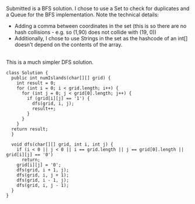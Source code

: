 Submitted is a BFS solution. I chose to use a Set to check for duplicates and a Queue for the BFS implementation. Note the technical details:
* Adding a comma between coordinates in the set (this is so there are no hash collisions - e.g. so (1,90) does not collide with (19, 0))
* Additionally, I chose to use Strings in the set as the hashcode of an int[] doesn't depend on the contents of the array.
<br>
This is a much simpler DFS solution.

```
class Solution {
  public int numIslands(char[][] grid) {
    int result = 0;
    for (int i = 0; i < grid.length; i++) {
      for (int j = 0; j < grid[0].length; j++) {
        if (grid[i][j] == '1') {
          dfs(grid, i, j);
          result++;
        }
      }
    }
  return result;
  }
  
  void dfs(char[][] grid, int i, int j) {
    if (i < 0 || j < 0 || i == grid.length || j == grid[0].length || grid[i][j] == '0')
      return;
    grid[i][j] = '0';
    dfs(grid, i + 1, j);
    dfs(grid, i, j + 1);
    dfs(grid, i - 1, j);
    dfs(grid, i, j - 1);
  }
}
```
